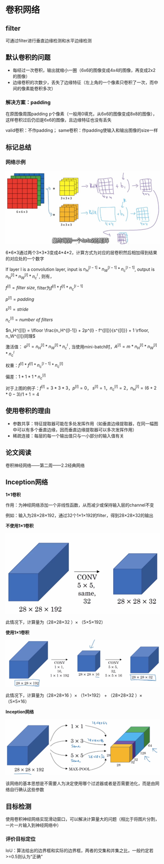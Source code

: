 # 卷积网络

## filter

可通过filter进行垂直边缘检测和水平边缘检测

## 默认卷积的问题

- 每经过一次卷积，输出就缩小一圈（6x6的图像变成4x4的图像，再变成2x2的图像）
- 边缘卷积的次数少，丢失了边缘特征（左上角的一个像素只卷积了一次，而中间的像素能卷积多次）

### 解决方案：padding

在原图像周围padding p个像素（一般用0填充，从6x6的图像变成8x8的图像），这样卷积过后仍旧是6x6的图像，且边缘特征也没有丢失

valid卷积：不作padding； same卷积：作padding使输入和输出图像的size一样

## 标记总结

### 网络示例

![2单层卷积网络图](img/2单层卷积网络图.JPG)

6\*6\*3通过两个3\*3\*3变成4\*4\*2，计算方式为对应的层卷积然后相加得到结果的对应处的一个数字

If layer l is a convolution layer, input is $n_H^{[l-1]} * n_W^{[l-1]} * n_c^{[l-1]}$, output is $n_H^{[l]} * n_W^{[l]} * n_c^{l}$ , 则有，

$f^{[l]} = filter\ size$, filter为$f^{[l]} * f^{[l]} * n_c^{[l-1]}$

$p^{[l]} = padding$

$s^{[l]} = stride$

$n_c^{[l]} = number \ of \ filters$

$n_H^{[l]} = \lfloor \frac{n_H^{[l-1]} + 2p^{l} - f^{[l]}}{s^{[l]}} + 1 \rfloor, n_W^{[l]}同理$

激活值： $a^{[l]} = n_H^{[l]} * n_W^{[l]} * n_c^{l}$ , 当使用mini-batch时，$A^{[l]} = m * n_H^{[l]} * n_W^{[l]} * n_c^{l}$

权重：$f^{[l]} * f^{[l]} * n_c^{[l-1]} * n_c^{[l]}$

偏差：$1*1*1*n_c^{[l]}$

对于上图的例子：$f^{[l]} = 3 * 3 * 3$，$p^{[l]} = 0$， $s^{[l]} = 1$，$n_c^{[l]} = 2$，$n_H^{[l]} = (6+2*0-3)/1 + 1 = 4$

## 使用卷积的理由

- 参数共享：特征提取器可能在多处发挥作用（如垂直边缘提取器，在同一幅图中可以有多个垂直边缘，因而垂直边缘提取器可以多次发挥作用）
- 稀疏连接：每层的每一个输出值只与一小部分的输入值有关

## 论文阅读

卷积神经网络——第二周——2.2经典网络



## Inception网络

**1×1卷积**

作用：为神经网络添加一个非线性函数，从而减少或保持输入层的channel不变

例如：输入为28×28×192，通过32个1×1×192的filter，得到28×28×32的输出



**不使用1×1卷积**

![不使用1times1卷积](img/3不使用1times1卷积.JPG)

此情况下，计算量为（28×28×32 ）× （5×5×192） 

**使用1×1卷积**

![使用1times1卷积](img/4使用1times1卷积.JPG)



此情况下，计算量为（28×28×16 ）× （1×1×192） + （28×28×32 ）× （5×5×16）



**Inception网络**

![Inception网络](img/5Inception网络.JPG)

该网络的基本思想是不需要人为决定使用哪个过滤器或者是否需要池化，而是由网络自行确认这些参数



## 目标检测

使用卷积神经网络实现滑动窗口，可以解决计算量大的问题（相比于将图片分割，一片一片输入到神经网络中）

### 评价目标定位

IoU：算法给出的边界框和实际的边界框，两者的交集和并集之比，一般约定若>=0.5则认为“正确”